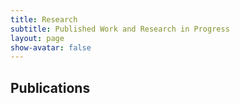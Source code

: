 ```yaml
---
title: Research
subtitle: Published Work and Research in Progress
layout: page
show-avatar: false
---
```

<section>
  <section class="spotlight">
    <h2> Publications </h2>
  </section>

